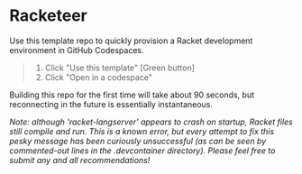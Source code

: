 # Racketeer

Use this template repo to quickly provision a Racket development environment in GitHub Codespaces.

> 1. Click "Use this template" [Green button]
> 2. Click "Open in a codespace"

Building this repo for the first time will take about 90 seconds, but reconnecting in the future is essentially instantaneous.

*Note: although 'racket-langserver' appears to crash on startup, Racket files still compile and run. This is a known error, but every attempt to fix this pesky message has been curiously unsuccessful (as can be seen by commented-out lines in the .devcontainer directory). Please feel free to submit any and all recommendations!*
